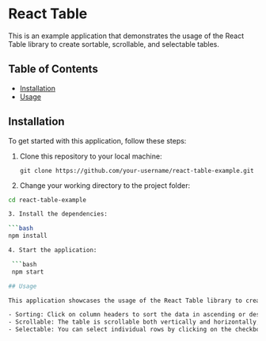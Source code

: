 # React Table

This is an example application that demonstrates the usage of the React Table library to create sortable, scrollable, and selectable tables.

## Table of Contents

- [Installation](#installation)
- [Usage](#usage)

## Installation

To get started with this application, follow these steps:

1. Clone this repository to your local machine:

   ```shell
   git clone https://github.com/your-username/react-table-example.git

2. Change your working directory to the project folder:

  ```bash
  cd react-table-example

3. Install the dependencies:

  ```bash
  npm install

4. Start the application:

   ```bash
   npm start

## Usage

This application showcases the usage of the React Table library to create tables with the following features:

- Sorting: Click on column headers to sort the data in ascending or descending order.
- Scrollable: The table is scrollable both vertically and horizontally, making it suitable for large datasets.
- Selectable: You can select individual rows by clicking on the checkboxes.
